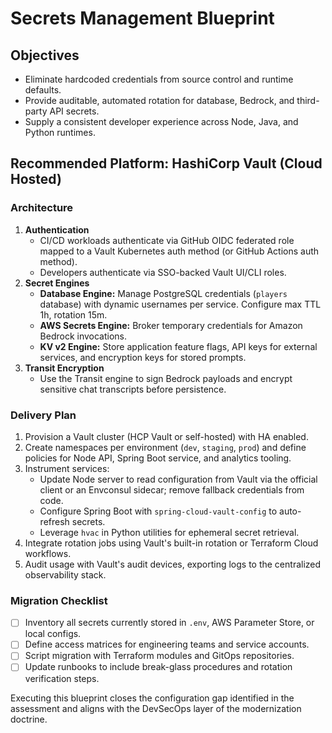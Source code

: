 # Secrets Management Blueprint

## Objectives
- Eliminate hardcoded credentials from source control and runtime defaults.
- Provide auditable, automated rotation for database, Bedrock, and third-party API secrets.
- Supply a consistent developer experience across Node, Java, and Python runtimes.

## Recommended Platform: HashiCorp Vault (Cloud Hosted)

### Architecture
1. **Authentication**
   - CI/CD workloads authenticate via GitHub OIDC federated role mapped to a Vault Kubernetes auth method (or GitHub Actions auth method).
   - Developers authenticate via SSO-backed Vault UI/CLI roles.
2. **Secret Engines**
   - **Database Engine:** Manage PostgreSQL credentials (`players` database) with dynamic usernames per service. Configure max TTL 1h, rotation 15m.
   - **AWS Secrets Engine:** Broker temporary credentials for Amazon Bedrock invocations.
   - **KV v2 Engine:** Store application feature flags, API keys for external services, and encryption keys for stored prompts.
3. **Transit Encryption**
   - Use the Transit engine to sign Bedrock payloads and encrypt sensitive chat transcripts before persistence.

### Delivery Plan
1. Provision a Vault cluster (HCP Vault or self-hosted) with HA enabled.
2. Create namespaces per environment (`dev`, `staging`, `prod`) and define policies for Node API, Spring Boot service, and analytics tooling.
3. Instrument services:
   - Update Node server to read configuration from Vault via the official client or an Envconsul sidecar; remove fallback credentials from code.
   - Configure Spring Boot with `spring-cloud-vault-config` to auto-refresh secrets.
   - Leverage `hvac` in Python utilities for ephemeral secret retrieval.
4. Integrate rotation jobs using Vault's built-in rotation or Terraform Cloud workflows.
5. Audit usage with Vault's audit devices, exporting logs to the centralized observability stack.

### Migration Checklist
- [ ] Inventory all secrets currently stored in `.env`, AWS Parameter Store, or local configs.
- [ ] Define access matrices for engineering teams and service accounts.
- [ ] Script migration with Terraform modules and GitOps repositories.
- [ ] Update runbooks to include break-glass procedures and rotation verification steps.

Executing this blueprint closes the configuration gap identified in the assessment and aligns with the DevSecOps layer of the modernization doctrine.
